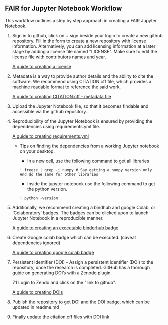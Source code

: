 ## FAIR for Jupyter Notebook Workflow

This workflow outlines a step by step approach in creating a FAIR Jupyter Notebook. 

1. Sign in to github, click on + sign beside your login to create a new github repository. Fill in the form to create a new repository with license information. Alternatively, you can add licensing information at a later stage by adding a license file named "LICENSE". Make sure to edit the license file with contributors names and year.  

    [A guide to creating a license](https://docs.github.com/en/communities/setting-up-your-project-for-healthy-contributions/adding-a-license-to-a-repository)
         
2. Metadata is a way to provide author details and the ability to cite the software. We recommend using CITATION.cff file, which provides a machine readable format to reference the said work.


    [A guide to creating CITATION.cff - metadata file](https://citation-file-format.github.io/)


3. Upload the Jupyter Notebook file, so that it becomes findable and accessible via the github repository.


4. Reproducibility of the Jupyter Notebook is ensured by providing the dependencies using requirements.yml file.    


    [A guide to creating requirements.yml](https://mybinder.readthedocs.io/en/latest/howto/languages.html)


    * Tips on finding the dependencies from a working Jupyter notebook on your desktop.
   
   
        * In a new cell, use the following command to get all libraries
        ~~~~
        ! freeze | grep -i numpy # Say getting a numpy version only. And do the same for other libraries
        ~~~~
         
        * Inside the jupyter notebook use the following command to get the python version.
        ~~~~
        ! python -version
        ~~~~

5. Additionally, we recommend creating a bindhub and google Colab, or ‘Colaboratory’ badges. The badges can be clicked upon to launch Jupyter Notebook in a reproducible manner.
   
    [A guide to creating an executable binderhub badge](https://mybinder.readthedocs.io/en/latest/introduction.html)

6. Create Google colab badge which can be executed. (caveat dependencies ignored)
   
    [A guide to creating google colab badge](https://colab.research.google.com/github/googlecolab/colabtools/blob/master/notebooks/colab-github-demo.ipynb#scrollTo=-pVhOfzLx9us)

7. Persistent Identifier (DOI) - Assign a persistent identifier (DOI) to the repository, once the research is completed. GitHub has a thorough guide on generating DOI’s with a Zenodo plugin.

    7.1 Login to Zendo and click on the "link to github".
         
    [A guide to creating DOIs](https://docs.github.com/en/repositories/archiving-a-github-repository/referencing-and-citing-content)

8. Publish the repository to get DOI and the DOI badge, which can be updated in readme.md

9. Finally update the citation.cff files with DOI link.
